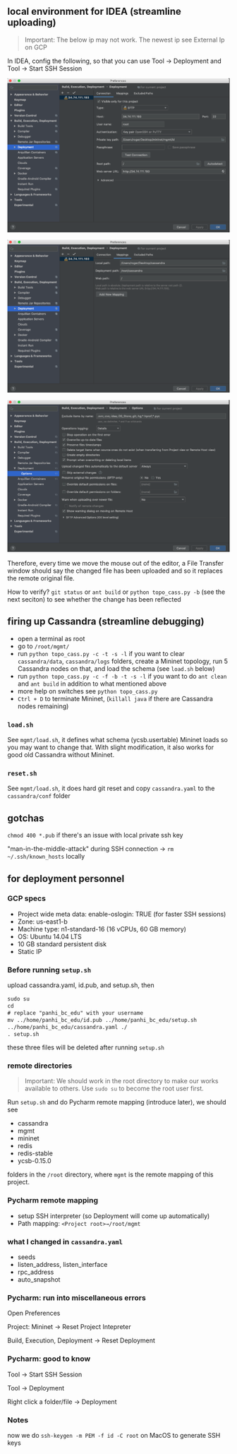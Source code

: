 ## local environment for IDEA (streamline uploading)

> Important: The below ip may not work. The newest ip see  External Ip on GCP

In IDEA, config the following, so that you can use Tool -> Deployment and Tool -> Start SSH Session

![](misc/d1.png)

![](misc/d2.png)

![](misc/d3.png)

Therefore, every time we move the mouse out of the editor, a File Transfer window should say the changed file has been uploaded and so it replaces the remote original file.

How to verify? `git status` or `ant build` or `python topo_cass.py -b` (see the next seciton) to see whether the change has been reflected


## firing up Cassandra (streamline debugging)

* open a terminal as root
* go to `/root/mgmt/`
* run `python topo_cass.py -c -t -s -l` if you want to clear `cassandra/data`, `cassandra/logs` folders, create a Mininet topology, run 5 Cassandra nodes on that, and load the schema (see `load.sh` below)
* run `python topo_cass.py -c -f -b -t -s -l` if you want to do `ant clean` and `ant build` in addition to what mentioned above
* more help on switches see `python topo_cass.py`
* `Ctrl + D` to terminate Mininet, (`killall java` if there are Cassandra nodes remaining)

### `load.sh`

See `mgmt/load.sh`, it defines what schema (ycsb.usertable) Mininet loads so you may want to change that. With slight modification, it also works for good old Cassandra without Mininet.

### `reset.sh`

See `mgmt/load.sh`, it does hard git reset and copy `cassandra.yaml` to the `cassandra/conf` folder

## gotchas

`chmod 400 *.pub` if there's an issue with local private ssh key

"man-in-the-middle-attack" during SSH connection -> `rm ~/.ssh/known_hosts` locally


## for deployment personnel

### GCP specs

* Project wide meta data: enable-oslogin: TRUE (for faster SSH sessions)
* Zone: us-east1-b
* Machine type: n1-standard-16 (16 vCPUs, 60 GB memory)
* OS: Ubuntu 14.04 LTS
* 10 GB standard persistent disk
* Static IP

### Before running `setup.sh` 

upload cassandra.yaml, id.pub, and setup.sh, then
```shell
sudo su
cd
# replace "panhi_bc_edu" with your username
mv ../home/panhi_bc_edu/id.pub ../home/panhi_bc_edu/setup.sh ../home/panhi_bc_edu/cassandra.yaml ./
. setup.sh
```
these three files will be deleted after running `setup.sh`


### remote directories
> Important: We should work in the root directory to make our works available to others. Use `sudo su` to become the root user first.

Run `setup.sh` and do Pycharm remote mapping (introduce later), we should see

* cassandra
* mgmt
* mininet
* redis
* redis-stable 
* ycsb-0.15.0

folders in the `/root` directory, where `mgmt` is the remote mapping of this project.


### Pycharm remote mapping
* setup SSH interpreter (so Deployment will come up automatically)
* Path mapping: `<Project root>→/root/mgmt`

### what I changed in `cassandra.yaml`

* seeds
* listen_address, listen_interface
* rpc_address
* auto_snapshot


### Pycharm: run into miscellaneous errors

Open Preferences

Project: Mininet -> Reset Project Intepreter

Build, Execution, Deployment -> Reset Deployment

### Pycharm: good to know

Tool -> Start SSH Session

Tool -> Deployment

Right click a folder/file -> Deployment

### Notes

now we do `ssh-keygen -m PEM -f id -C root` on MacOS to generate SSH keys

